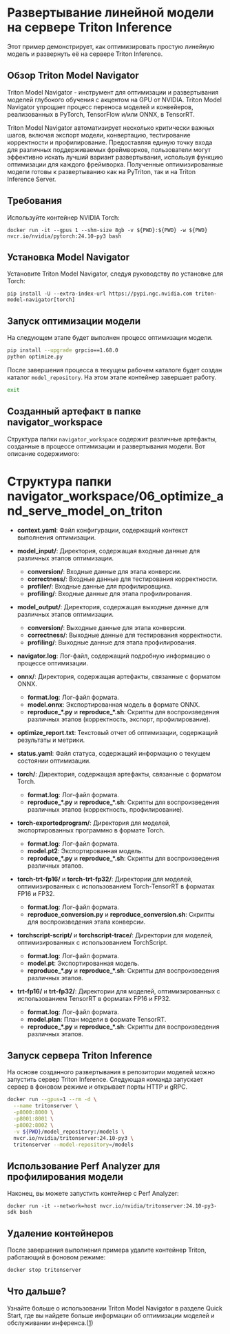 # Развертывание линейной модели на сервере Triton Inference

Этот пример демонстрирует, как оптимизировать простую линейную модель и развернуть её на сервере Triton Inference.

## Обзор Triton Model Navigator

Triton Model Navigator - инструмент для оптимизации и развертывания моделей глубокого обучения с акцентом на GPU от NVIDIA. Triton Model Navigator упрощает процесс переноса моделей и конвейеров, реализованных в PyTorch, TensorFlow и/или ONNX, в TensorRT.

Triton Model Navigator автоматизирует несколько критически важных шагов, включая экспорт модели, конвертацию, тестирование корректности и профилирование. Предоставляя единую точку входа для различных поддерживаемых фреймворков, пользователи могут эффективно искать лучший вариант развертывания, используя функцию оптимизации для каждого фреймворка. Полученные оптимизированные модели готовы к развертыванию как на PyTriton, так и на Triton Inference Server.

## Требования

Используйте контейнер NVIDIA Torch:
````shell
docker run -it --gpus 1 --shm-size 8gb -v ${PWD}:${PWD} -w ${PWD} nvcr.io/nvidia/pytorch:24.10-py3 bash
````

## Установка Model Navigator

Установите Triton Model Navigator, следуя руководству по установке для Torch:

````shell
pip install -U --extra-index-url https://pypi.ngc.nvidia.com triton-model-navigator[torch]
````

## Запуск оптимизации модели

На следующем этапе будет выполнен процесс оптимизации модели.

````bash
pip install --upgrade grpcio==1.68.0
python optimize.py
````

После завершения процесса в текущем рабочем каталоге будет создан каталог `model_repository`.
На этом этапе контейнер завершает работу.

````bash
exit
````

## Созданный артефакт в папке navigator_workspace

Структура папки `navigator_workspace` содержит различные артефакты, созданные в процессе оптимизации и развертывания модели. Вот описание содержимого:
# Структура папки navigator_workspace/06_optimize_and_serve_model_on_triton

- **context.yaml**: Файл конфигурации, содержащий контекст выполнения оптимизации.

- **model_input/**: Директория, содержащая входные данные для различных этапов оптимизации.
  - **conversion/**: Входные данные для этапа конверсии.
  - **correctness/**: Входные данные для тестирования корректности.
  - **profiler/**: Входные данные для профилировщика.
  - **profiling/**: Входные данные для этапа профилирования.

- **model_output/**: Директория, содержащая выходные данные для различных этапов оптимизации.
  - **conversion/**: Выходные данные для этапа конверсии.
  - **correctness/**: Выходные данные для тестирования корректности.
  - **profiling/**: Выходные данные для этапа профилирования.

- **navigator.log**: Лог-файл, содержащий подробную информацию о процессе оптимизации.

- **onnx/**: Директория, содержащая артефакты, связанные с форматом ONNX.
  - **format.log**: Лог-файл формата.
  - **model.onnx**: Экспортированная модель в формате ONNX.
  - **reproduce_*.py** и **reproduce_*.sh**: Скрипты для воспроизведения различных этапов (корректность, экспорт, профилирование).

- **optimize_report.txt**: Текстовый отчет об оптимизации, содержащий результаты и метрики.

- **status.yaml**: Файл статуса, содержащий информацию о текущем состоянии оптимизации.

- **torch/**: Директория, содержащая артефакты, связанные с форматом Torch.
  - **format.log**: Лог-файл формата.
  - **reproduce_*.py** и **reproduce_*.sh**: Скрипты для воспроизведения различных этапов (корректность, профилирование).

- **torch-exportedprogram/**: Директория для моделей, экспортированных программно в формате Torch.
  - **format.log**: Лог-файл формата.
  - **model.pt2**: Экспортированная модель.
  - **reproduce_*.py** и **reproduce_*.sh**: Скрипты для воспроизведения различных этапов.

- **torch-trt-fp16/** и **torch-trt-fp32/**: Директории для моделей, оптимизированных с использованием Torch-TensorRT в форматах FP16 и FP32.
  - **format.log**: Лог-файл формата.
  - **reproduce_conversion.py** и **reproduce_conversion.sh**: Скрипты для воспроизведения этапа конверсии.

- **torchscript-script/** и **torchscript-trace/**: Директории для моделей, оптимизированных с использованием TorchScript.
  - **format.log**: Лог-файл формата.
  - **model.pt**: Экспортированная модель.
  - **reproduce_*.py** и **reproduce_*.sh**: Скрипты для воспроизведения различных этапов.

- **trt-fp16/** и **trt-fp32/**: Директории для моделей, оптимизированных с использованием TensorRT в форматах FP16 и FP32.
  - **format.log**: Лог-файл формата.
  - **model.plan**: План модели в формате TensorRT.
  - **reproduce_*.py** и **reproduce_*.sh**: Скрипты для воспроизведения различных этапов.


## Запуск сервера Triton Inference

На основе созданного развертывания в репозитории моделей можно запустить сервер Triton Inference.
Следующая команда запускает сервер в фоновом режиме и открывает порты HTTP и gRPC.

````bash
docker run --gpus=1 --rm -d \
  --name tritonserver \
  -p8000:8000 \
  -p8001:8001 \
  -p8002:8002 \
  -v ${PWD}/model_repository:/models \
  nvcr.io/nvidia/tritonserver:24.10-py3 \
  tritonserver --model-repository=/models
````

## Использование Perf Analyzer для профилирования модели

Наконец, вы можете запустить контейнер с Perf Analyzer:
````shell
docker run -it --network=host nvcr.io/nvidia/tritonserver:24.10-py3-sdk bash
````

## Удаление контейнеров

После завершения выполнения примера удалите контейнер Triton, работающий в фоновом режиме:
````bash
docker stop tritonserver
````

## Что дальше?

Узнайте больше о использовании Triton Model Navigator в разделе Quick Start, где вы найдете больше информации об оптимизации моделей и обслуживании инференса.([1](https://triton-inference-server.github.io/model_navigator/0.12.0/))